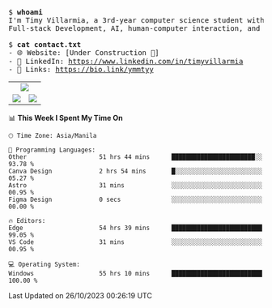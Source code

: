 <pre>
$ <strong>whoami</strong>
I'm Timy Villarmia, a 3rd-year computer science student with a wide range of interests 
Full-stack Development, AI, human-computer interaction, and everything in between.
  
$ <strong>cat contact.txt</strong>
- 🌐 Website: [Under Construction 🚧]
- 💼 LinkedIn: <a href="https://www.linkedin.com/in/timyvillarmia">https://www.linkedin.com/in/timyvillarmia</a>  
- 🔗 Links: <a href="https://bio.link/ymmtyy">https://bio.link/ymmtyy</a>  
</pre>

<table align="center" width="100%"> 
  <tr> 
    <td align="center" colspan="2"> 
     <img src="https://github-profile-summary-cards.vercel.app/api/cards/profile-details?username=TimyVillarmia&theme=dark"/>
    </td> 
  </tr> 
   <tr> 
    <td align="center"> 
       <img src="https://github-readme-stats.vercel.app/api?username=TimyVillarmia&show_icons=true&theme=dark" />
    </td> 
    <td align="center">
      <img src="https://github-readme-stats.vercel.app/api/top-langs/?username=TimyVillarmia&layout=compact&count_private=true&theme=dark"/>
    </td> 
   </tr> 
</table>

<!--START_SECTION:waka-->
📊 **This Week I Spent My Time On** 

```text
🕑︎ Time Zone: Asia/Manila

💬 Programming Languages: 
Other                    51 hrs 44 mins      ███████████████████████░░   93.78 % 
Canva Design             2 hrs 54 mins       █░░░░░░░░░░░░░░░░░░░░░░░░   05.27 % 
Astro                    31 mins             ░░░░░░░░░░░░░░░░░░░░░░░░░   00.95 % 
Figma Design             0 secs              ░░░░░░░░░░░░░░░░░░░░░░░░░   00.00 % 

🔥 Editors: 
Edge                     54 hrs 39 mins      █████████████████████████   99.05 % 
VS Code                  31 mins             ░░░░░░░░░░░░░░░░░░░░░░░░░   00.95 % 

💻 Operating System: 
Windows                  55 hrs 10 mins      █████████████████████████   100.00 % 
```


 Last Updated on 26/10/2023 00:26:19 UTC
<!--END_SECTION:waka--> 




                                                                                                           
                                                               
                                                                                                     

